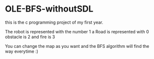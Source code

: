 # OLE-BFS-withoutSDL
this is the c programming project of my first year. 

The robot is represented with the number 1 
a Road is represented with 0 
obstacle is 2 
and fire is 3

You can change the map as you want and the BFS algorithm will find the way everytime :) 
